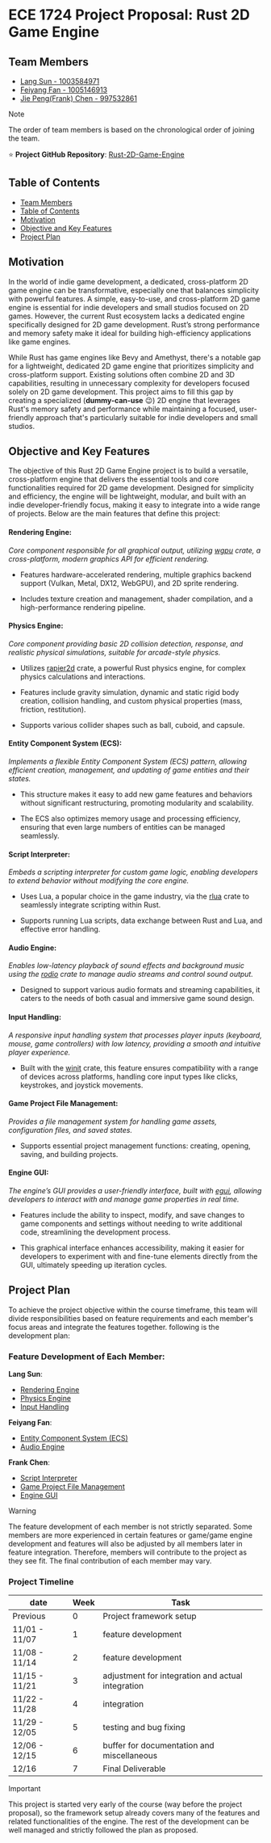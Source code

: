 # ECE 1724 Project Proposal: Rust 2D Game Engine

## Team Members

- [Lang Sun - 1003584971](https://github.com/gh0stintheshe11)
- [Feiyang Fan - 1005146913](https://github.com/feiyangfan)
- [Jie Peng(Frank) Chen - 997532861](https://github.com/frankjc2022)

> [!NOTE]
> The order of team members is based on the chronological order of joining the team.

⭐ **Project GitHub Repository**: [Rust-2D-Game-Engine](https://github.com/gh0stintheshe11/Rust-2D-Game-Engine)

## Table of Contents
- [Team Members](#team-members)
- [Table of Contents](#table-of-contents)
- [Motivation](#motivation)
- [Objective and Key Features](#objective-and-key-features)
- [Project Plan](#project-plan)

## Motivation

In the world of indie game development, a dedicated, cross-platform 2D game engine can be transformative, especially one that balances simplicity with powerful features. A simple, easy-to-use, and cross-platform 2D game engine is essential for indie developers and small studios focused on 2D games. However, the current Rust ecosystem lacks a dedicated engine specifically designed for 2D game development. Rust’s strong performance and memory safety make it ideal for building high-efficiency applications like game engines.

While Rust has game engines like Bevy and Amethyst, there's a notable gap for a lightweight, dedicated 2D game engine that prioritizes simplicity and cross-platform support. Existing solutions often combine 2D and 3D capabilities, resulting in unnecessary complexity for developers focused solely on 2D game development. This project aims to fill this gap by creating a specialized (**dummy-can-use** 😉) 2D engine that leverages Rust's memory safety and performance while maintaining a focused, user-friendly approach that's particularly suitable for indie developers and small studios.

## Objective and Key Features

The objective of this Rust 2D Game Engine project is to build a versatile, cross-platform engine that delivers the essential tools and core functionalities required for 2D game development. Designed for simplicity and efficiency, the engine will be lightweight, modular, and built with an indie developer-friendly focus, making it easy to integrate into a wide range of projects. 
Below are the main features that define this project:

#### Rendering Engine:

_Core component responsible for all graphical output, utilizing [wgpu](https://crates.io/crates/wgpu) crate, a cross-platform, modern graphics API for efficient rendering._

- Features hardware-accelerated rendering, multiple graphics backend support (Vulkan, Metal, DX12, WebGPU), and 2D sprite rendering.

- Includes texture creation and management, shader compilation, and a high-performance rendering pipeline.

#### Physics Engine:

_Core component providing basic 2D collision detection, response, and realistic physical simulations, suitable for arcade-style physics._

- Utilizes [rapier2d](https://crates.io/crates/rapier2d) crate, a powerful Rust physics engine, for complex physics calculations and interactions.

- Features include gravity simulation, dynamic and static rigid body creation, collision handling, and custom physical properties (mass, friction, restitution).

- Supports various collider shapes such as ball, cuboid, and capsule.

#### Entity Component System (ECS):

_Implements a flexible Entity Component System (ECS) pattern, allowing efficient creation, management, and updating of game entities and their states._

- This structure makes it easy to add new game features and behaviors without significant restructuring, promoting modularity and scalability.

- The ECS also optimizes memory usage and processing efficiency, ensuring that even large numbers of entities can be managed seamlessly.

#### Script Interpreter:

_Embeds a scripting interpreter for custom game logic, enabling developers to extend behavior without modifying the core engine._

- Uses Lua, a popular choice in the game industry, via the [rlua](https://crates.io/crates/rlua) crate to seamlessly integrate scripting within Rust.

- Supports running Lua scripts, data exchange between Rust and Lua, and effective error handling.

#### Audio Engine:

_Enables low-latency playback of sound effects and background music using the [rodio](https://crates.io/crates/rodio) crate to manage audio streams and control sound output._

- Designed to support various audio formats and streaming capabilities, it caters to the needs of both casual and immersive game sound design.

#### Input Handling:

_A responsive input handling system that processes player inputs (keyboard, mouse, game controllers) with low latency, providing a smooth and intuitive player experience._

- Built with the [winit](https://crates.io/crates/winit) crate, this feature ensures compatibility with a range of devices across platforms, handling core input types like clicks, keystrokes, and joystick movements.

#### Game Project File Management:

_Provides a file management system for handling game assets, configuration files, and saved states._

- Supports essential project management functions: creating, opening, saving, and building projects.

#### Engine GUI:

_The engine’s GUI provides a user-friendly interface, built with [egui](https://crates.io/crates/egui), allowing developers to interact with and manage game properties in real time._

- Features include the ability to inspect, modify, and save changes to game components and settings without needing to write additional code, streamlining the development process.

- This graphical interface enhances accessibility, making it easier for developers to experiment with and fine-tune elements directly from the GUI, ultimately speeding up iteration cycles.

## Project Plan

To achieve the project objective within the course timeframe, this team will divide responsibilities based on feature requirements and each member's focus areas and integrate the features together. following is the development plan:

### Feature Development of Each Member:

**Lang Sun**:

- [Rendering Engine](#rendering-engine)
- [Physics Engine](#physics-engine)
- [Input Handling](#input-handling)

**Feiyang Fan**: 

- [Entity Component System (ECS)](#ecs)
- [Audio Engine](#audio-engine)

**Frank Chen**:

- [Script Interpreter](#script-interpreter)
- [Game Project File Management](#game-project-file-management)
- [Engine GUI](#engine-gui)

> [!WARNING]
> The feature development of each member is not strictly separated. Some members are more experienced in certain features or game/game engine development and features will also be adjusted by all members later in feature integration. Therefore, members will contribute to the project as they see fit. The final contribution of each member may vary.

### Project Timeline

| date     | Week | Task |
| ---      | ---  | ---  |
| Previous | 0    | Project framework setup |
| 11/01 - 11/07    | 1    | feature development |
| 11/08 - 11/14    | 2    | feature development |
| 11/15 - 11/21    | 3    | adjustment for integration and actual integration |
| 11/22 - 11/28    | 4    | integration |
| 11/29 - 12/05    | 5    | testing and bug fixing |
| 12/06 - 12/15    | 6    | buffer for documentation and miscellaneous |
| 12/16 | 7    | Final Deliverable |

> [!IMPORTANT]
> This project is started very early of the course (way before the project proposal), so the framework setup already covers many of the features and related functionalities of the engine. The rest of the development can be well managed and strictly followed the plan as proposed.